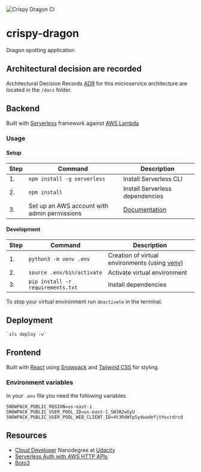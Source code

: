 ![Crispy Dragon CI](https://github.com/marcusholmgren/crispy-dragon/workflows/Crispy%20Dragon%20CI/badge.svg)

# crispy-dragon
Dragon spotting application

## Architectural decision are recorded
Architectural Decision Records [ADR](./docs/README.md) for this microservice architecture are located in the `/docs` folder.

## Backend

Built with [Serverless](https://www.serverless.com) framework against [AWS Lambda](https://aws.amazon.com/lambda/)

### Usage
#### Setup
| **Step** | **Command** |**Description**|
|---|-------|------|
|  1. | `npm install -g serverless` | Install Serverless CLI  |
|  2. | `npm install` | Install Serverless dependencies  |
|  3. | Set up an AWS account with admin permissions | [Documentation](https://serverless.com/framework/docs/providers/aws/guide/credentials/)  |

#### Development
| **Step** | **Command** |**Description**|
|---|-------|------|
|  1. | `python3 -m venv .env` | Creation of virtual environments (using [venv](https://docs.python.org/3.8/library/venv.html)) |
|  2. | `source .env/bin/activate` | Activate virtual environment|
|  3. | `pip install -r requirements.txt` | Install dependencies|


To stop your virtual environment run `deactivate` in the terminal.

## Deployment

	`sls deploy -v`

## Frontend

Built with [React](https://reactjs.org) using [Snowpack](https://www.snowpack.dev) and [Tailwind CSS](https://tailwindcss.com) for styling.


### Environment variables

In your `.env` file you need the following variables

```
SNOWPACK_PUBLIC_REGION=us-east-1
SNOWPACK_PUBLIC_USER_POOL_ID=us-east-1_SW382wGyU
SNOWPACK_PUBLIC_USER_POOL_WEB_CLIENT_ID=4t3RdWfp5ydwadefjthscrdrcd
```



## Resources

* [Cloud Developer](https://www.udacity.com/course/cloud-developer-nanodegree--nd9990) Nanodegree at [Udacity](https://www.udacity.com/)
* [Serverless Auth with AWS HTTP APIs](https://www.serverless.com/blog/serverless-auth-with-aws-http-apis)
* [Boto3](https://boto3.amazonaws.com/v1/documentation/api/latest/index.html)
